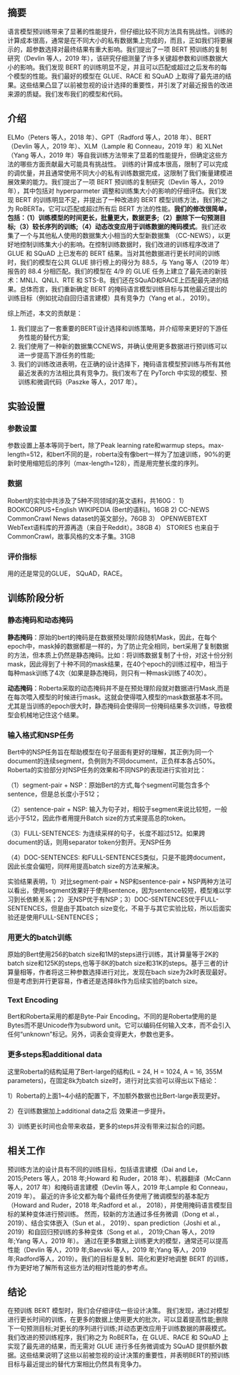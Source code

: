 ## 摘要
语言模型预训练带来了显著的性能提升，但仔细比较不同方法具有挑战性。训练的计算成本很高，通常是在不同大小的私有数据集上完成的，而且，正如我们将要展示的，超参数选择对最终结果有重大影响。我们提出了一项 BERT 预训练的复制研究（Devlin 等人，2019 年），该研究仔细测量了许多关键超参数和训练数据大小的影响。我们发现 BERT 的训练明显不足，并且可以匹配或超过之后发布的每个模型的性能。我们最好的模型在 GLUE、RACE 和 SQuAD 上取得了最先进的结果。这些结果凸显了以前被忽视的设计选择的重要性，并引发了对最近报告的改进来源的质疑。我们发布我们的模型和代码。
## 介绍
ELMo（Peters 等人，2018 年）、GPT（Radford 等人，2018 年）、BERT（Devlin 等人，2019 年）、XLM（Lample 和 Conneau，2019 年）和 XLNet（Yang 等人，2019 年）等自我训练方法带来了显着的性能提升，但确定这些方法的哪些方面贡献最大可能具有挑战性。 训练的计算成本很高，限制了可以完成的调优量，并且通常使用不同大小的私有训练数据完成，这限制了我们衡量建模进展效果的能力。我们提出了一项 BERT 预训练的复制研究（Devlin 等人，2019 年），其中包括对 hyperparmeter 调整和训练集大小的影响的仔细评估。我们发现 BERT 的训练明显不足，并提出了一种改进的 BERT 模型训练方法，我们称之为 RoBERTa，它可以匹配或超过所有后 BERT 方法的性能。**我们的修改很简单，包括：（1）训练模型的时间更长，批量更大，数据更多;（2）删除下一句预测目标;（3）较长序列的训练;（4）动态改变应用于训练数据的掩码模式**。我们还收集了一个与其他私人使用的数据集大小相当的大型新数据集 （CC-NEWS），以更好地控制训练集大小的影响。在控制训练数据时，我们改进的训练程序改进了 GLUE 和 SQuAD 上已发布的 BERT 结果。当对其他数据进行更长时间的训练时，我们的模型在公共 GLUE 排行榜上的得分为 88.5，与 Yang 等人（2019 年）报告的 88.4 分相匹配。我们的模型在 4/9 的 GLUE 任务上建立了最先进的新技术：MNLI、QNLI、RTE 和 STS-B。我们还在SQuAD和RACE上匹配最先进的结果。总体而言，我们重新确定 BERT 的掩码语言模型训练目标与其他最近提出的训练目标（例如扰动自回归语言建模）具有竞争力（Yang et al.， 2019）。

综上所述，本文的贡献是：
1. 我们提出了一套重要的BERT设计选择和训练策略，并介绍带来更好的下游任务性能的替代方案;
2. 我们使用了一种新的数据集CCNEWS，并确认使用更多数据进行预训练可以进一步提高下游任务的性能;
3. 我们的训练改进表明，在正确的设计选择下，掩码语言模型预训练与所有其他最近发表的方法相比具有竞争力。我们发布了在 PyTorch 中实现的模型、预训练和微调代码（Paszke 等人，2017 年）。
## 实验设置
### 参数设置
参数设置上基本等同于bert，除了Peak learning rate和warmup steps。max-length=512，和bert不同的是，roberta没有像bert一样为了加速训练，90%的更新时使用缩短后的序列（max-length=128），而是用完整长度的序列。
### 数据
Robert的实验中共涉及了5种不同领域的英文语料，共160G：
1） BOOKCORPUS+English WIKIPEDIA (Bert的语料)。16GB
2)  CC-NEWS CommonCrawl News dataset的英文部分。76GB
3） OPENWEBTEXT WebText语料库的开源再造（来自于Reddit）。38GB
4） STORIES 也来自于CommonCrawl，故事风格的文本子集。31GB
### 评价指标
用的还是常见的GLUE， SQuAD，RACE。
## 训练阶段分析
### 静态掩码和动态掩码
**静态掩码**：原始的bert的掩码是在数据预处理阶段随机Mask，因此，在每个epoch中，mask掉的数据都是一样的，为了防止完全相同，bert采用了复制数据的方法，但本质上仍然是静态掩码。比如：将训练数据复制了十份，对这十份分别mask，因此得到了十种不同的mask结果，在40个epoch的训练过程中，相当于每种mask训练了4次（如果是静态掩码，则只有一种mask训练了40次）。

**动态掩码**：Roberta采取的动态掩码并不是在预处理阶段就对数据进行Mask,而是在每次喂入模型的时候进行mask。这就会使得喂入模型的mask数据基本不同。尤其是当训练的epoch很大时，静态掩码会使得同一份掩码结果多次训练，导致模型会机械地记住这个结果。
### 输入格式和NSP任务
Bert中的NSP任务旨在帮助模型在句子层面有更好的理解，其正例为同一个document的连续segment，负例则为不同document，正负样本各占50%。Roberta的实验部分对NSP任务的效果和不同NSP的表现进行实验对比：

（1）segment-pair + NSP：原始Bert的方式,每个segment可能包含多个sentence，但是总长度小于512；

（2）sentence-pair + NSP: 输入为句子对，相较于segment来说比较短，一般远小于512，因此作者用提升Batch size的方式来提高总的token。

（3）FULL-SENTENCES: 为连续采样的句子，长度不超过512。如果跨document的话，则用separator token分割开。无NSP任务

（4）DOC-SENTENCES: 和FULL-SENTENCES类似，只是不能跨document，因此长度会偏短，同样用提高batch size的方法来解决。

实验结果表明，1）对比segment-pair + NSP和sentence-pair + NSP两种方法可以看出，使用segment效果好于使用sentence，因为sentence较短，模型难以学习到长依赖关系；2）无NSP优于有NSP；3）DOC-SENTENCES优于FULL-SENTENCES，但是由于其batch size变化，不易于与其它实验比较，所以后面实验还是使用FULL-SENTENCES；
### 用更大的batch训练
原始的Bert使用256的batch size和1M的steps进行训练，其计算量等于2K的batch size和125K的steps,也等于8K的batch size和31K的steps。基于三者的计算量相等，作者将这三种参数选择进行对比，发现在bach size为2k时表现最好。但是考虑到并行更容易，作者还是选择8k作为后续实验的batch size。
### Text Encoding
Bert和Roberta采用的都是Byte-Pair Encoding。不同的是Roberta使用的是Bytes而不是Unicode作为subword unit。它可以编码任何输入文本，而不会引入任何“unknown”标记。另外，词表会变得更大，参数也更多。
### 更多steps和additional data
这里Roberta的结构延用了Bert-large的结构(L = 24, H = 1024, A = 16, 355M parameters)，在固定8k为batch size时，进行对比实验可以得出以下结论：

1）Roberta的上面1~4小结的配置下，不加额外数据也比Bert-large表现更好。

2）在训练数据加上additional data之后 效果进一步提升。

3）训练更长时间也会带来收益，更多的steps并没有带来过拟合的问题。
## 相关工作
预训练方法的设计具有不同的训练目标，包括语言建模（Dai and Le， 2015;Peters 等人，2018 年;Howard 和 Ruder，2018 年）、机器翻译（McCann 等人，2017 年）和掩码语言建模（Devlin 等人，2019 年;Lample 和 Conneau，2019 年）。 最近的许多论文都为每个最终任务使用了微调模型的基本配方（Howard and Ruder，2018 年;Radford et al.， 2018），并使用掩码语言模型目标的某种变体进行预训练。 然而，较新的方法通过多任务微调（Dong et al.， 2019）、结合实体嵌入（Sun et al.， 2019）、span prediction（Joshi et al.， 2019）和自回归预训练的多种变体（Song et al.， 2019;Chan 等人，2019 年;Yang 等人，2019 年）。 通过在更多数据上训练更大的模型，通常还可以提高性能（Devlin 等人，2019 年;Baevski 等人，2019 年;Yang 等人，2019 年;Radford等人，2019）。我们的目标是复制、简化和更好地调整 BERT 的训练，作为更好地了解所有这些方法的相对性能的参考点。
## 结论
在预训练 BERT 模型时，我们会仔细评估一些设计决策。 我们发现，通过对模型进行更长时间的训练，在更多的数据上使用更大的批次，可以显着提高性能;删除下一句预测目标;对更长的序列进行训练;并动态更改应用于训练数据的屏蔽模式。我们改进的预训练程序，我们称之为 RoBERTa，在 GLUE、RACE 和 SQuAD 上实现了最先进的结果，而无需对 GLUE 进行多任务微调或为 SQuAD 提供额外数据。这些结果说明了这些以前被忽视的设计决策的重要性，并表明BERT的预训练目标与最近提出的替代方案相比仍然具有竞争力。
